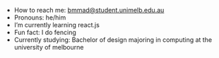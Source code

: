 -  How to reach me: bmmad@student.unimelb.edu.au
-  Pronouns: he/him
-  I’m currently learning react.js
-  Fun fact: I do fencing
-  Currently studying: Bachelor of design majoring in computing at the university of melbourne
